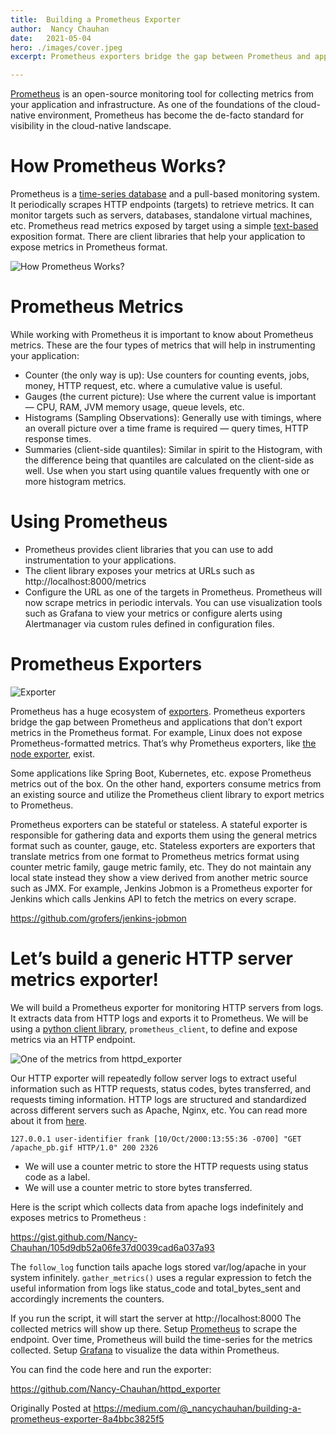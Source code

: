 ```yaml
---
title:  Building a Prometheus Exporter
author:  Nancy Chauhan
date:   2021-05-04
hero: ./images/cover.jpeg
excerpt: Prometheus exporters bridge the gap between Prometheus and applications that don’t export metrics in the Prometheus format.

---
```


[Prometheus](https://prometheus.io/docs/introduction/overview/) is an open-source monitoring tool for collecting metrics from your application and infrastructure. As one of the foundations of the cloud-native environment, Prometheus has become the de-facto standard for visibility in the cloud-native landscape.

# How Prometheus Works?

Prometheus is a [time-series database](https://www.influxdata.com/time-series-database/) and a pull-based monitoring system. It periodically scrapes HTTP endpoints (targets) to retrieve metrics. It can monitor targets such as servers, databases, standalone virtual machines, etc.
Prometheus read metrics exposed by target using a simple [text-based](https://prometheus.io/docs/instrumenting/exposition_formats/#text-based-format) exposition format. There are client libraries that help your application to expose metrics in Prometheus format.

![How Prometheus Works?](https://miro.medium.com/max/1400/1*UhSRulXaVEDoQQRL4nPu6g.png)

# Prometheus Metrics

While working with Prometheus it is important to know about Prometheus metrics. These are the four types of metrics that will help in instrumenting your application:

- Counter (the only way is up): Use counters for counting events, jobs, money, HTTP request, etc. where a cumulative value is useful.
- Gauges (the current picture): Use where the current value is important — CPU, RAM, JVM memory usage, queue levels, etc.
- Histograms (Sampling Observations): Generally use with timings, where an overall picture over a time frame is required — query times, HTTP response times.
- Summaries (client-side quantiles): Similar in spirit to the Histogram, with the difference being that quantiles are calculated on the client-side as well. Use when you start using quantile values frequently with one or more histogram metrics.

# Using Prometheus
- Prometheus provides client libraries that you can use to add instrumentation to your applications.
- The client library exposes your metrics at URLs such as http://localhost:8000/metrics
- Configure the URL as one of the targets in Prometheus. Prometheus will now scrape metrics in periodic intervals. You can use visualization tools such as Grafana to view your metrics or configure alerts using Alertmanager via custom rules defined in configuration files.

# Prometheus Exporters

![Exporter](https://miro.medium.com/max/1400/0*1OpRRb67QvRVg4nx)

Prometheus has a huge ecosystem of [exporters](https://awesomeopensource.com/projects/prometheus-exporter). Prometheus exporters bridge the gap between Prometheus and applications that don’t export metrics in the Prometheus format. For example, Linux does not expose Prometheus-formatted metrics. That’s why Prometheus exporters, like [the node exporter](https://github.com/prometheus/node_exporter), exist.

Some applications like Spring Boot, Kubernetes, etc. expose Prometheus metrics out of the box. On the other hand, exporters consume metrics from an existing source and utilize the Prometheus client library to export metrics to Prometheus.

Prometheus exporters can be stateful or stateless. A stateful exporter is responsible for gathering data and exports them using the general metrics format such as counter, gauge, etc. Stateless exporters are exporters that translate metrics from one format to Prometheus metrics format using counter metric family, gauge metric family, etc. They do not maintain any local state instead they show a view derived from another metric source such as JMX. For example, Jenkins Jobmon is a Prometheus exporter for Jenkins which calls Jenkins API to fetch the metrics on every scrape.

https://github.com/grofers/jenkins-jobmon

# Let’s build a generic HTTP server metrics exporter!

We will build a Prometheus exporter for monitoring HTTP servers from logs. It extracts data from HTTP logs and exports it to Prometheus. We will be using a [python client library](https://github.com/prometheus/client_python), `prometheus_client`, to define and expose metrics via an HTTP endpoint.

![One of the metrics from httpd_exporter](https://miro.medium.com/max/1400/1*tnVyecPLcTgwQY0LbChBxw.png)

Our HTTP exporter will repeatedly follow server logs to extract useful information such as HTTP requests, status codes, bytes transferred, and requests timing information. HTTP logs are structured and standardized across different servers such as Apache, Nginx, etc. You can read more about it from [here](https://publib.boulder.ibm.com/tividd/td/ITWSA/ITWSA_info45/en_US/HTML/guide/c-logs.html).

```
127.0.0.1 user-identifier frank [10/Oct/2000:13:55:36 -0700] "GET /apache_pb.gif HTTP/1.0" 200 2326
```

- We will use a counter metric to store the HTTP requests using status code as a label.
- We will use a counter metric to store bytes transferred.

Here is the script which collects data from apache logs indefinitely and exposes metrics to Prometheus :

 https://gist.github.com/Nancy-Chauhan/105d9db52a06fe37d0039cad6a037a93

The `follow_log` function tails apache logs stored var/log/apache in your system infinitely. `gather_metrics()` uses a regular expression to fetch the useful information from logs like status_code and total_bytes_sent and accordingly increments the counters.

If you run the script, it will start the server at http://localhost:8000 The collected metrics will show up there. Setup [Prometheus](https://github.com/Nancy-Chauhan/httpd_exporter/blob/master/prometheus/prometheus.yml) to scrape the endpoint. Over time, Prometheus will build the time-series for the metrics collected. Setup [Grafana](https://github.com/Nancy-Chauhan/httpd_exporter/blob/master/docker-compose.yml) to visualize the data within Prometheus.

You can find the code here and run the exporter:

https://github.com/Nancy-Chauhan/httpd_exporter

Originally Posted at https://medium.com/@_nancychauhan/building-a-prometheus-exporter-8a4bbc3825f5 
